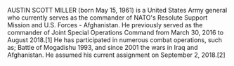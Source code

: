 AUSTIN SCOTT MILLER (born May 15, 1961) is a United States Army general who currently serves as the commander of NATO's Resolute Support Mission and U.S. Forces - Afghanistan. He previously served as the commander of Joint Special Operations Command from March 30, 2016 to August 2018.[1] He has participated in numerous combat operations, such as; Battle of Mogadishu 1993, and since 2001 the wars in Iraq and Afghanistan. He assumed his current assignment on September 2, 2018.[2]
